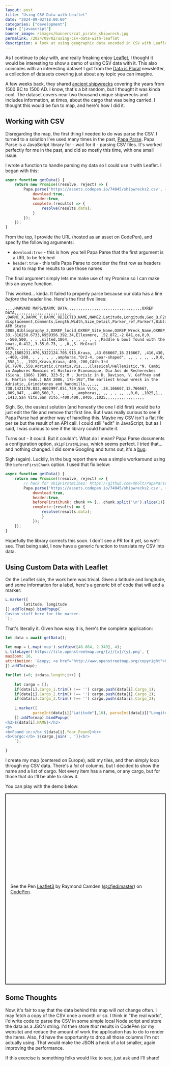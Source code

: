 ```yaml
---
layout: post
title: "Using CSV Data with Leaflet"
date: "2024-09-02T18:00:00"
categories: ["development"]
tags: ["javascript"]
banner_image: /images/banners/cat_pirate_shipwreck.jpg
permalink: /2024/09/02/using-csv-data-with-leaflet
description: A look at using geographic data encoded in CSV with Leaflet
---
```


As I continue to play with, and really freaking enjoy [Leaflet](https://leafletjs.com/), I thought it would be interesting to show a demo of using CSV data with it. This also coincides with an interesting dataset I got from the [Data is Plural](https://www.data-is-plural.com/) newsletter, a collection of datasets covering just about any topic you can imagine. 

A few weeks back, they shared [ancient shipwrecks](https://docs.google.com/spreadsheets/d/11fk5YeQ4eFOnYSBNpUdHp4TP42gJ7wY5/edit?gid=970169931#gid=970169931) covering the years from 1500 BC to 1500 AD. I know, that's a bit random, but I thought it was kinda cool. The dataset covers near two thousand unique shipwrecks and includes information, at times, about the cargo that was being carried. I thought this would be fun to map, and here's how I did it.

## Working with CSV

Disregarding the map, the first thing I needed to do was parse the CSV. I turned to a solution I've used many times in the past, [Papa Parse](https://www.papaparse.com/). Papa Parse is a JavaScript library for - wait for it - parsing CSV files. It's worked perfectly for me in the past, and did so mostly this time, with one small issue. 

I wrote a function to handle parsing my data so I could use it with Leaflet. I began with this:

```js
async function getData() {
	return new Promise((resolve, reject) => {
		Papa.parse('https://assets.codepen.io/74045/shipwrecks2.csv', {
			download:true,
			header:true,
			complete:(results) => {				
				resolve(results.data);
			}
		});
	});
}
```

From the top, I provide the URL (hosted as an asset on CodePen), and specify the following arguments:

* `download:true` - this is how you tell Papa Parse that the first argument is a URL to be fetched
* `header:true` - this tells Papa Parse to consider the first row as headers and to map the results to use those names
  
The final argument simply lets me make use of my Promise so I can make this an async function. 

This worked... kinda. It failed to properly parse because our data has a line *before* the header line. Here's the first five lines:

```
,,,,HARVARD MAPS/DARMC DATA,,,,,,,,,,,,,,,,,,,,,,,,,,,,,,,,,OXREP DATA,,,,,,,,,,,,,,,,,,,,,,,,,
,DARMC_X,DARMC_Y,DARMC_OBJECTID,NAME,NAME2,Latitude,Longitude,Geo_Q,F2008_Wreck,F2010_Wreck,Geo_D,Start_Date,End_Date,Date_Q,Date_D,Depth,Depth_Q,Year_Found,Year_Found_1,Cargo_1,Cargo_Type1,Cargo_2,Cargo_Type2,Cargo_3,Cargo_Type_3,Other_Cargo,Gear,Estimated displacement,Comments,Length,Width,Size_Detail,Parker_ref,Parker?,Bibliography AFM State 2008,Bibliography_2,OXREP_locid,OXREP_Site_Name,OXREP_Wreck_Name,OXREP_Earliest_Date,OXREP_Latest_Date,OXREP_Dating_comment,OXREP_Wreck_ID,OXREP_Strauss_ID,OXREP_Parker_Number,OXREP_Sea_area,OXREP_Country,OXREP_Region,OXREP_Min_depth,OXREP_Max_depth,OXREP_Depth,OXREP_Period,OXREP_Reference,OXREP_Comments,OXREP_Stone_cargo_notes,OXREP_Other_cargo,OXREP_Hull_remains,OXREP_Shipboard_paraphernalia,OXREP_Ship_equipment,OXREP_Estimated_tonnage,,
33,-316258.6733,6959356.392,34,Ellesmere, ,52.872,-2.841,ca,0,0, ,-500,500, , , ,silted,1864, , ,, ,, , , ,Paddle & bowl found with the boat.,0.412,,3.35,0.73, , ,0,,S. McGrail 1978.,,,,,,,,,,,,,,,,,,,,,,,,,,
912,1805231.076,5322124.705,913,Krava, ,43.066667,16.216667, ,416,430, ,-400,-200, , , , , , ,amphoras,"Dr2-4, pear-shaped", ,, , , ,, ,,0,0, ,558,1,, ,1921,Krava,Krava,-400,-200,C4th-3rd BC,7970,,558,Adriatic,Croatia,Vis,,,,Classical/Hellenistic,"N. Cambi in Amphores Romains et Histoire Economique, Dix Ans de Rechereches (Siena, 1986) 1989, 323-5; M . Jurisic in D. Davison, V. Gaffney and E. Martin (eds.) BAR 2006, 175-192",The earliest known wreck in the Adriatic,,Grindstones and handmills,,,,,,
738,1421178.833,4602997.051,739,San Vito, ,38.166667,12.766667, ,809,847, ,-400,500,?, , , , , ,amphoras,, ,, , , ,, ,,0,0, ,1025,1,, ,1413,San Vito,San Vito,-400,400,,8405,,1025,,,,,,,,,,,,,,,,,
```

Sigh. So, the easiest solution (and honestly the one I did first) would be to just edit the file and remove that first line. But I was really curious to see if Papa Parse had another way of handling this. Maybe my CSV isn't a flat file per se but the result of an API call. I could still "edit" in JavaScript, but as I said, I was curious to see if the library could handle it.

Turns out - it could. But it couldn't. What do I mean? Papa Parse documents a configuration option, `skipFirstNLines`, which seems perfect. I tried that... and nothing changed. I did some Googling and turns out, it's a [bug](https://github.com/mholt/PapaParse/issues/1040). 

Sigh (again). Luckily, in the bug report there was a simple workaround using the `beforeFirstChunk` option. I used that fix below:

```js
async function getData() {
	return new Promise((resolve, reject) => {
		// hack for skipFirstNLines: https://github.com/mholt/PapaParse/issues/1040
		Papa.parse('https://assets.codepen.io/74045/shipwrecks2.csv', {
			download:true,
			header:true,
			beforeFirstChunk: chunk => [...chunk.split('\n').slice(1)].join('\n'),
			complete:(results) => {				
				resolve(results.data);
				}
			});
	});
}
```

Hopefully the library corrects this soon. I don't see a PR for it yet, so we'll see. That being said, I now have a generic function to translate my CSV into data.

## Using Custom Data with Leaflet

On the Leaflet side, the work here was trivial. Given a latitude and longitude, and some information for a label, here's a generic bit of code that will add a marker:

```js
L.marker([
		latitude, longitude
]).addTo(map).bindPopup(`
Custom stuff here for the marker.		
`);
```

That's literally it. Given how easy it is, here's the complete application:

```js
let data = await getData();

let map = L.map('map').setView([48.864, 2.349], 4);
L.tileLayer('https://tile.openstreetmap.org/{z}/{x}/{y}.png', {
maxZoom: 16,
attribution: '&copy; <a href="http://www.openstreetmap.org/copyright">OpenStreetMap</a>'
}).addTo(map);

for(let i=0; i<data.length;i++) {
	
	let cargo = [];
	if(data[i].Cargo_1.trim() !== '') cargo.push(data[i].Cargo_1);
	if(data[i].Cargo_2.trim() !== '') cargo.push(data[i].Cargo_2);
	if(data[i].Cargo_3.trim() !== '') cargo.push(data[i].Cargo_3);
	
	L.marker([
			parseInt(data[i]["Latitude"],10), parseInt(data[i]["Longitude"],10)
	]).addTo(map).bindPopup(`
<h3>${data[i].NAME}</h3>
<p>
<b>Found in:</b> ${data[i].Year_Found}<br>
<b>Cargo:</b> ${cargo.join(', ')}<br>
	`);

}
```

I create my map (centered on Europe), add my tiles, and then simply loop through my CSV data. There's a *lot* of columns, but I decided to show the name and a list of cargo. Not every item has a name, or any cargo, but for those that do I'll be able to show it. 

You can play with the demo below:

<p class="codepen" data-height="600" data-default-tab="result" data-slug-hash="MWMPryq" data-pen-title="Leaflet3" data-user="cfjedimaster" style="height: 600px; box-sizing: border-box; display: flex; align-items: center; justify-content: center; border: 2px solid; margin: 1em 0; padding: 1em;">
  <span>See the Pen <a href="https://codepen.io/cfjedimaster/pen/MWMPryq">
  Leaflet3</a> by Raymond Camden (<a href="https://codepen.io/cfjedimaster">@cfjedimaster</a>)
  on <a href="https://codepen.io">CodePen</a>.</span>
</p>
<script async src="https://cpwebassets.codepen.io/assets/embed/ei.js"></script>

## Some Thoughts

Now, it's fair to say that the data behind this map will *not* change often. I may fetch a copy of the CSV once a month or so. I think in "the real world", I'd write code to parse the CSV in some simple local Node script and store the data as a JSON string. I'd then store *that* results in CodePen (or my website) and reduce the amount of work the application has to do to render the items. Also, I'd have the opportunity to drop all those columns I'm not actually using. That would make the JSON a heck of a lot smaller, again improving the performance. 

If this exercise is something folks would like to see, just ask and I'll share!